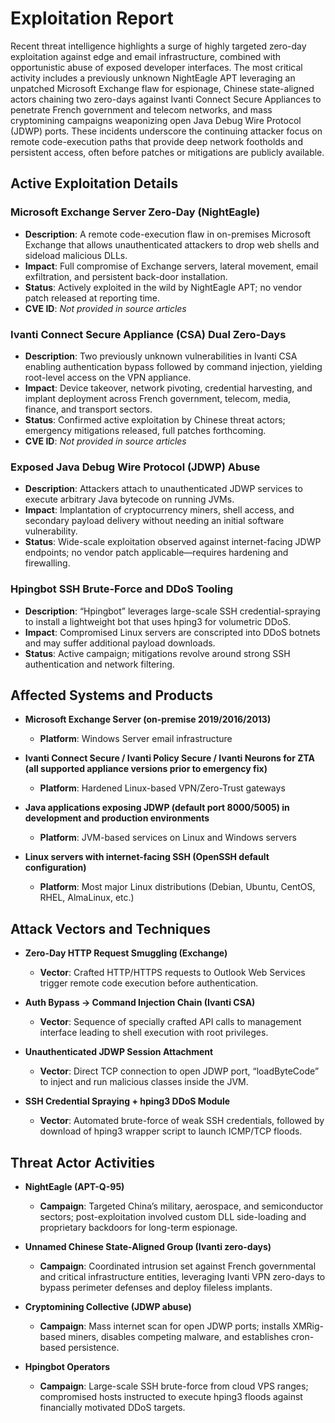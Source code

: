 # Exploitation Report

Recent threat intelligence highlights a surge of highly targeted zero-day exploitation against edge and email infrastructure, combined with opportunistic abuse of exposed developer interfaces. The most critical activity includes a previously unknown NightEagle APT leveraging an unpatched Microsoft Exchange flaw for espionage, Chinese state-aligned actors chaining two zero-days against Ivanti Connect Secure Appliances to penetrate French government and telecom networks, and mass cryptomining campaigns weaponizing open Java Debug Wire Protocol (JDWP) ports. These incidents underscore the continuing attacker focus on remote code-execution paths that provide deep network footholds and persistent access, often before patches or mitigations are publicly available.

## Active Exploitation Details

### Microsoft Exchange Server Zero-Day (NightEagle)
- **Description**: A remote code-execution flaw in on-premises Microsoft Exchange that allows unauthenticated attackers to drop web shells and sideload malicious DLLs.  
- **Impact**: Full compromise of Exchange servers, lateral movement, email exfiltration, and persistent back-door installation.  
- **Status**: Actively exploited in the wild by NightEagle APT; no vendor patch released at reporting time.  
- **CVE ID**: *Not provided in source articles*

### Ivanti Connect Secure Appliance (CSA) Dual Zero-Days
- **Description**: Two previously unknown vulnerabilities in Ivanti CSA enabling authentication bypass followed by command injection, yielding root-level access on the VPN appliance.  
- **Impact**: Device takeover, network pivoting, credential harvesting, and implant deployment across French government, telecom, media, finance, and transport sectors.  
- **Status**: Confirmed active exploitation by Chinese threat actors; emergency mitigations released, full patches forthcoming.  
- **CVE ID**: *Not provided in source articles*

### Exposed Java Debug Wire Protocol (JDWP) Abuse
- **Description**: Attackers attach to unauthenticated JDWP services to execute arbitrary Java bytecode on running JVMs.  
- **Impact**: Implantation of cryptocurrency miners, shell access, and secondary payload delivery without needing an initial software vulnerability.  
- **Status**: Wide-scale exploitation observed against internet-facing JDWP endpoints; no vendor patch applicable—requires hardening and firewalling.  

### Hpingbot SSH Brute-Force and DDoS Tooling
- **Description**: “Hpingbot” leverages large-scale SSH credential-spraying to install a lightweight bot that uses hping3 for volumetric DDoS.  
- **Impact**: Compromised Linux servers are conscripted into DDoS botnets and may suffer additional payload downloads.  
- **Status**: Active campaign; mitigations revolve around strong SSH authentication and network filtering.  

## Affected Systems and Products

- **Microsoft Exchange Server (on-premise 2019/2016/2013)**  
  - **Platform**: Windows Server email infrastructure  

- **Ivanti Connect Secure / Ivanti Policy Secure / Ivanti Neurons for ZTA (all supported appliance versions prior to emergency fix)**  
  - **Platform**: Hardened Linux-based VPN/Zero-Trust gateways  

- **Java applications exposing JDWP (default port 8000/5005) in development and production environments**  
  - **Platform**: JVM-based services on Linux and Windows servers  

- **Linux servers with internet-facing SSH (OpenSSH default configuration)**  
  - **Platform**: Most major Linux distributions (Debian, Ubuntu, CentOS, RHEL, AlmaLinux, etc.)  

## Attack Vectors and Techniques

- **Zero-Day HTTP Request Smuggling (Exchange)**  
  - **Vector**: Crafted HTTP/HTTPS requests to Outlook Web Services trigger remote code execution before authentication.  

- **Auth Bypass → Command Injection Chain (Ivanti CSA)**  
  - **Vector**: Sequence of specially crafted API calls to management interface leading to shell execution with root privileges.  

- **Unauthenticated JDWP Session Attachment**  
  - **Vector**: Direct TCP connection to open JDWP port, “loadByteCode” to inject and run malicious classes inside the JVM.  

- **SSH Credential Spraying + hping3 DDoS Module**  
  - **Vector**: Automated brute-force of weak SSH credentials, followed by download of hping3 wrapper script to launch ICMP/TCP floods.  

## Threat Actor Activities

- **NightEagle (APT-Q-95)**  
  - **Campaign**: Targeted China’s military, aerospace, and semiconductor sectors; post-exploitation involved custom DLL side-loading and proprietary backdoors for long-term espionage.  

- **Unnamed Chinese State-Aligned Group (Ivanti zero-days)**  
  - **Campaign**: Coordinated intrusion set against French governmental and critical infrastructure entities, leveraging Ivanti VPN zero-days to bypass perimeter defenses and deploy fileless implants.  

- **Cryptomining Collective (JDWP abuse)**  
  - **Campaign**: Mass internet scan for open JDWP ports; installs XMRig-based miners, disables competing malware, and establishes cron-based persistence.  

- **Hpingbot Operators**  
  - **Campaign**: Large-scale SSH brute-force from cloud VPS ranges; compromised hosts instructed to execute hping3 floods against financially motivated DDoS targets.  

